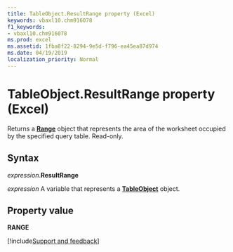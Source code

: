 ```yaml
---
title: TableObject.ResultRange property (Excel)
keywords: vbaxl10.chm916078
f1_keywords:
- vbaxl10.chm916078
ms.prod: excel
ms.assetid: 1fba8f22-8294-9e5d-f796-ea45ea87d974
ms.date: 04/19/2019
localization_priority: Normal
---
```



# TableObject.ResultRange property (Excel)

Returns a **[Range](Excel.Range(object).md)** object that represents the area of the worksheet occupied by the specified query table. Read-only.


## Syntax

_expression_.**ResultRange**

_expression_ A variable that represents a **[TableObject](Excel.tableobject.md)** object.


## Property value

**RANGE**



[!include[Support and feedback](~/includes/feedback-boilerplate.md)]